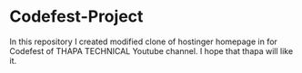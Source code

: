 # Codefest-Project
In this repository I created modified clone of hostinger homepage in for Codefest of THAPA TECHNICAL Youtube channel.
I hope that thapa will like it.

